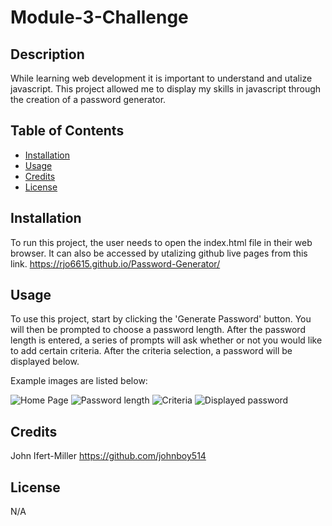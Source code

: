 # Module-3-Challenge

## Description

While learning web development it is important to understand and utalize javascript.
This project allowed me to display my skills in javascript through the creation of a password generator.

## Table of Contents

- [Installation](#installation)
- [Usage](#usage)
- [Credits](#credits)
- [License](#license)

## Installation

To run this project, the user needs to open the index.html file in their web browser. It can also be
accessed by utalizing github live pages from this link. https://rjo6615.github.io/Password-Generator/

## Usage

To use this project, start by clicking the 'Generate Password' button. You will then be prompted
to choose a password length. After the password length is entered, a series of prompts will ask whether or not
you would like to add certain criteria. After the criteria selection, a password will be displayed below.

Example images are listed below:

![Home Page](assets/images/example-image1.jpg)
![Password length](assets/images/example-image2.jpg)
![Criteria](assets/images/example-image3.jpg)
![Displayed password](assets/images/example-image4.jpg)

## Credits

John Ifert-Miller
https://github.com/johnboy514

## License

N/A